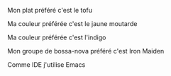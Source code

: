 Mon plat préféré c'est le tofu

Ma couleur préférée c'est le jaune moutarde

Ma couleur préférée c'est l'indigo


Mon groupe de bossa-nova préféré c'est Iron Maiden

Comme IDE j'utilise Emacs
